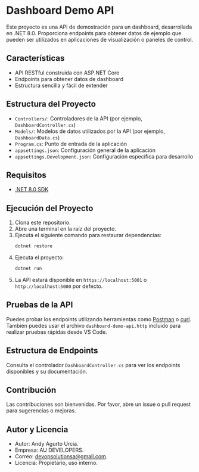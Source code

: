 # Dashboard Demo API

Este proyecto es una API de demostración para un dashboard, desarrollada en .NET 8.0. Proporciona endpoints para obtener datos de ejemplo que pueden ser utilizados en aplicaciones de visualización o paneles de control.

## Características
- API RESTful construida con ASP.NET Core
- Endpoints para obtener datos de dashboard
- Estructura sencilla y fácil de extender

## Estructura del Proyecto
- `Controllers/`: Controladores de la API (por ejemplo, `DashboardController.cs`)
- `Models/`: Modelos de datos utilizados por la API (por ejemplo, `DashboardData.cs`)
- `Program.cs`: Punto de entrada de la aplicación
- `appsettings.json`: Configuración general de la aplicación
- `appsettings.Development.json`: Configuración específica para desarrollo

## Requisitos
- [.NET 8.0 SDK](https://dotnet.microsoft.com/download/dotnet/8.0)

## Ejecución del Proyecto
1. Clona este repositorio.
2. Abre una terminal en la raíz del proyecto.
3. Ejecuta el siguiente comando para restaurar dependencias:
   ```powershell
   dotnet restore
   ```
4. Ejecuta el proyecto:
   ```powershell
   dotnet run
   ```
5. La API estará disponible en `https://localhost:5001` o `http://localhost:5000` por defecto.

## Pruebas de la API
Puedes probar los endpoints utilizando herramientas como [Postman](https://www.postman.com/) o [curl](https://curl.se/). También puedes usar el archivo `dashboard-demo-api.http` incluido para realizar pruebas rápidas desde VS Code.

## Estructura de Endpoints
Consulta el controlador `DashboardController.cs` para ver los endpoints disponibles y su documentación.

## Contribución
Las contribuciones son bienvenidas. Por favor, abre un issue o pull request para sugerencias o mejoras.

## Autor y Licencia
- Autor: Andy Agurto Urcia. 
- Empresa: AU DEVELOPERS. 
- Correo: devopsolutionsa@gmail.com. 
- Licencia: Propietario, uso interno.
